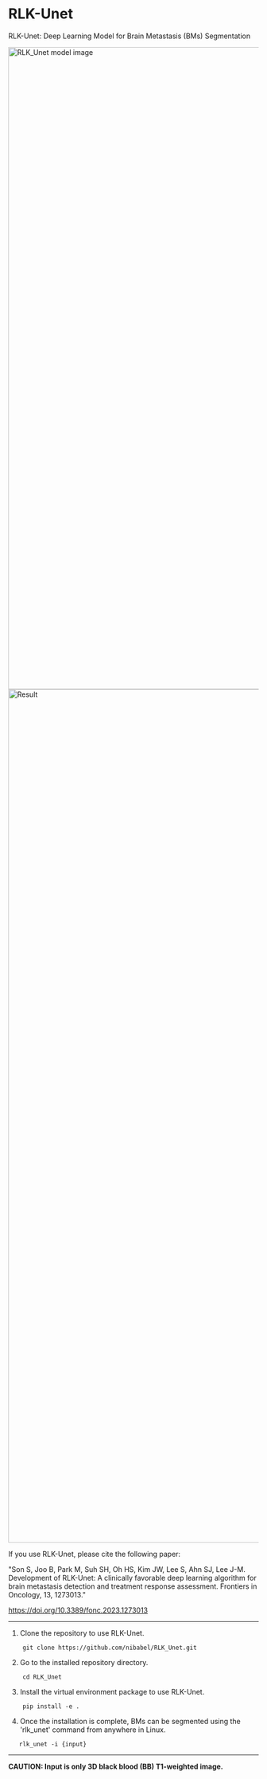 # RLK-Unet
RLK-Unet: Deep Learning Model for Brain Metastasis (BMs) Segmentation

<img width="1290" alt="RLK_Unet model image" src="https://github.com/nibabel/rlk_unet/assets/135964734/5dfd8827-ed35-4204-9996-c20256940071">

<img width="1715" alt="Result" src="https://github.com/nibabel/rlk_unet/assets/135964734/bf9ac8c0-5671-4d8d-aad7-0f7d87fe628d">




If you use RLK-Unet, please cite the following paper:

"Son S, Joo B, Park M, Suh SH, Oh HS, Kim JW, Lee S, Ahn SJ, Lee J-M. Development of RLK-Unet: A clinically favorable deep learning algorithm for brain metastasis detection and treatment response assessment. Frontiers in Oncology, 13, 1273013."

https://doi.org/10.3389/fonc.2023.1273013



---

1. Clone the repository to use RLK-Unet.
```
    git clone https://github.com/nibabel/RLK_Unet.git
```
2. Go to the installed repository directory.
```
    cd RLK_Unet
```
3. Install the virtual environment package to use RLK-Unet.
```
    pip install -e .
```
4. Once the installation is complete, BMs can be segmented using the 'rlk_unet' command from anywhere in Linux.
```
   rlk_unet -i {input}
```
---


__CAUTION: Input is only 3D black blood (BB) T1-weighted image.__
